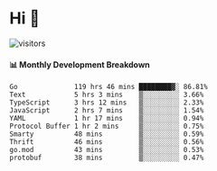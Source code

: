 # Hi 👋
 
![visitors](https://visitor-badge.glitch.me/badge?page_id=sorcererxw.sorcererx)

#### 📊 Monthly Development Breakdown

<!--START_SECTION:waka-->
```text
Go              119 hrs 46 mins ████████▓░ 86.81%
Text            5 hrs 3 mins    ▒░░░░░░░░░ 3.66%
TypeScript      3 hrs 12 mins   ▒░░░░░░░░░ 2.33%
JavaScript      2 hrs 7 mins    ▒░░░░░░░░░ 1.54%
YAML            1 hr 17 mins    ▒░░░░░░░░░ 0.94%
Protocol Buffer 1 hr 2 mins     ▒░░░░░░░░░ 0.75%
Smarty          48 mins         ▒░░░░░░░░░ 0.59%
Thrift          46 mins         ▒░░░░░░░░░ 0.56%
go.mod          43 mins         ▒░░░░░░░░░ 0.53%
protobuf        38 mins         ▒░░░░░░░░░ 0.47%
```
<!--END_SECTION:waka-->
